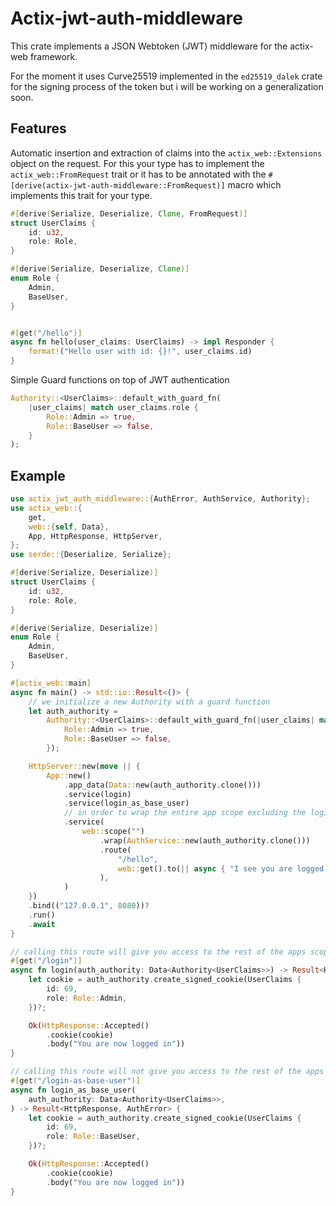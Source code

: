# Actix-jwt-auth-middleware

This crate implements a JSON Webtoken (JWT) middleware for the actix-web framework.

For the moment it uses Curve25519 implemented in the ```ed25519_dalek``` crate for the signing process of the token but i will be working on a generalization soon.

## Features
 
Automatic insertion and extraction of claims into the ```actix_web::Extensions``` object on the request. For this your type has to implement the ```actix_web::FromRequest``` trait or it has to be annotated with the ```#[derive(actix-jwt-auth-middleware::FromRequest)]``` macro which implements this trait for your type.

```rust
#[derive(Serialize, Deserialize, Clone, FromRequest)]
struct UserClaims {
    id: u32,
    role: Role,
}

#[derive(Serialize, Deserialize, Clone)]
enum Role {
    Admin,
    BaseUser,
}


#[get("/hello")]
async fn hello(user_claims: UserClaims) -> impl Responder {
    format!("Hello user with id: {}!", user_claims.id)
}
```

Simple Guard functions on top of JWT authentication

```rust
Authority::<UserClaims>::default_with_guard_fn(
    |user_claims| match user_claims.role {
        Role::Admin => true,
        Role::BaseUser => false,
    }
);
```

## Example 

```rust
use actix_jwt_auth_middleware::{AuthError, AuthService, Authority};
use actix_web::{
    get,
    web::{self, Data},
    App, HttpResponse, HttpServer,
};
use serde::{Deserialize, Serialize};

#[derive(Serialize, Deserialize)]
struct UserClaims {
    id: u32,
    role: Role,
}

#[derive(Serialize, Deserialize)]
enum Role {
    Admin,
    BaseUser,
}

#[actix_web::main]
async fn main() -> std::io::Result<()> {
    // we initialize a new Authority with a guard function
    let auth_authority =
        Authority::<UserClaims>::default_with_guard_fn(|user_claims| match user_claims.role {
            Role::Admin => true,
            Role::BaseUser => false,
        });

    HttpServer::new(move || {
        App::new()
            .app_data(Data::new(auth_authority.clone()))
            .service(login)
            .service(login_as_base_user)
            // in order to wrap the entire app scope excluding the login handlers we have add a new service first
            .service(
                web::scope("")
                    .wrap(AuthService::new(auth_authority.clone()))
                    .route(
                        "/hello",
                        web::get().to(|| async { "I see you are logged in" }),
                    ),
            )
    })
    .bind(("127.0.0.1", 8080))?
    .run()
    .await
}

// calling this route will give you access to the rest of the apps scopes
#[get("/login")]
async fn login(auth_authority: Data<Authority<UserClaims>>) -> Result<HttpResponse, AuthError> {
    let cookie = auth_authority.create_signed_cookie(UserClaims {
        id: 69,
        role: Role::Admin,
    })?;

    Ok(HttpResponse::Accepted()
        .cookie(cookie)
        .body("You are now logged in"))
}

// calling this route will not give you access to the rest of the apps scopes because you are not an admin
#[get("/login-as-base-user")]
async fn login_as_base_user(
    auth_authority: Data<Authority<UserClaims>>,
) -> Result<HttpResponse, AuthError> {
    let cookie = auth_authority.create_signed_cookie(UserClaims {
        id: 69,
        role: Role::BaseUser,
    })?;

    Ok(HttpResponse::Accepted()
        .cookie(cookie)
        .body("You are now logged in"))
}
```